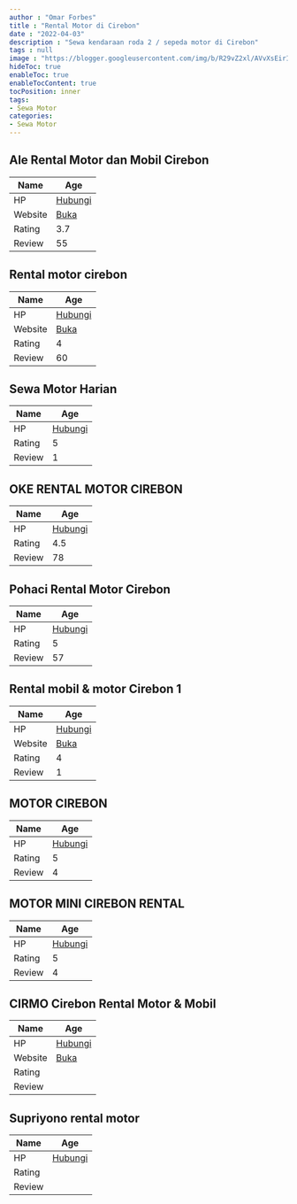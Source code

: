```yaml
---
author : "Omar Forbes"
title : "Rental Motor di Cirebon"
date : "2022-04-03"
description : "Sewa kendaraan roda 2 / sepeda motor di Cirebon"
tags : null
image : "https://blogger.googleusercontent.com/img/b/R29vZ2xl/AVvXsEirID3CaSk9Bv1iPVb0a9Bsb7iU3THAAQewxyLCycZpnNRVw3LBfn8G6dGY6RC21MaiZF4qrpY0yhW87S4StRPVkNNHIL94gSFfPUC8kN1mTuHz50LEfdsZBtJAt5xlOGVt7iHoyqlRRoHJ1RiYP3PcZj4yVVuPLw8DOZ4BbVMNf1cP0GB94v3tJuUQpQ/w300-h200/rental-motor-di-cirebon.png"
hideToc: true
enableToc: true
enableTocContent: true
tocPosition: inner
tags:
- Sewa Motor
categories:
- Sewa Motor
---
```



## Ale Rental Motor dan Mobil Cirebon

Name | Age
--------|------
HP | [Hubungi](https://pcandroidplayer.blogspot.com/?clayads=https://getnumber.ndower.dev?phone=MDgxNTY0MDQ3NDI=)
Website | [Buka](https://pcandroidplayer.blogspot.com/?clayads=aHR0cDovL2FsZXJlbnRhbGNpcmVib24uaW5kb25ldHdvcmsuY28uaWQv) 
Rating | 3.7
Review | 55


## Rental motor cirebon

Name | Age
--------|------
HP | [Hubungi](https://pcandroidplayer.blogspot.com/?clayads=https://getnumber.ndower.dev?phone=MDg1NzI0MTk4MTk0)
Website | [Buka](https://pcandroidplayer.blogspot.com/?clayads=aHR0cHM6Ly9yZW50YWwtbW90b3ItY2lyZWJvbi5idXNpbmVzcy5zaXRlLw==) 
Rating | 4
Review | 60


## Sewa Motor Harian

Name | Age
--------|------
HP | [Hubungi](https://pcandroidplayer.blogspot.com/?clayads=https://getnumber.ndower.dev?phone=)
Rating | 5
Review | 1


## OKE RENTAL MOTOR CIREBON

Name | Age
--------|------
HP | [Hubungi](https://pcandroidplayer.blogspot.com/?clayads=https://getnumber.ndower.dev?phone=MDg1NzI0MTk4MTk0)
Rating | 4.5
Review | 78


## Pohaci Rental Motor Cirebon

Name | Age
--------|------
HP | [Hubungi](https://pcandroidplayer.blogspot.com/?clayads=https://getnumber.ndower.dev?phone=MDg1Mjk0NDQ5MzAw)
Rating | 5
Review | 57


## Rental mobil &amp; motor Cirebon 1

Name | Age
--------|------
HP | [Hubungi](https://pcandroidplayer.blogspot.com/?clayads=https://getnumber.ndower.dev?phone=MDgyMzE1Mzg2NDc3)
Website | [Buka](https://pcandroidplayer.blogspot.com/?clayads=aHR0cDovL3JlbnRhbG1vYmlsLWNpcmVib24uY29tLw==) 
Rating | 4
Review | 1


## MOTOR CIREBON

Name | Age
--------|------
HP | [Hubungi](https://pcandroidplayer.blogspot.com/?clayads=https://getnumber.ndower.dev?phone=MDg5OTYwMTQ3Mjc=)
Rating | 5
Review | 4


## MOTOR MINI CIREBON RENTAL

Name | Age
--------|------
HP | [Hubungi](https://pcandroidplayer.blogspot.com/?clayads=https://getnumber.ndower.dev?phone=MDg5NTE4MDAwMTg3)
Rating | 5
Review | 4


## CIRMO Cirebon Rental Motor &amp; Mobil

Name | Age
--------|------
HP | [Hubungi](https://pcandroidplayer.blogspot.com/?clayads=https://getnumber.ndower.dev?phone=MDg1MTU1MTA1NjEx)
Website | [Buka](https://pcandroidplayer.blogspot.com/?clayads=aHR0cHM6Ly9jaXJtb2NyYm4uYnVzaW5lc3Muc2l0ZS8=) 
Rating | 
Review | 


## Supriyono rental motor

Name | Age
--------|------
HP | [Hubungi](https://pcandroidplayer.blogspot.com/?clayads=https://getnumber.ndower.dev?phone=MDg3ODg4MTMyODg5)
Rating | 
Review | 


